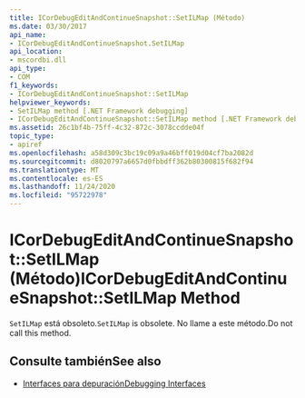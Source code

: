 ```yaml
---
title: ICorDebugEditAndContinueSnapshot::SetILMap (Método)
ms.date: 03/30/2017
api_name:
- ICorDebugEditAndContinueSnapshot.SetILMap
api_location:
- mscordbi.dll
api_type:
- COM
f1_keywords:
- ICorDebugEditAndContinueSnapshot::SetILMap
helpviewer_keywords:
- SetILMap method [.NET Framework debugging]
- ICorDebugEditAndContinueSnapshot::SetILMap method [.NET Framework debugging]
ms.assetid: 26c1bf4b-75ff-4c32-872c-3078ccdde04f
topic_type:
- apiref
ms.openlocfilehash: a58d309c3bc19c09a9a46bff019d04cf7ba2082d
ms.sourcegitcommit: d8020797a6657d0fbbdff362b80300815f682f94
ms.translationtype: MT
ms.contentlocale: es-ES
ms.lasthandoff: 11/24/2020
ms.locfileid: "95722978"
---
```

# <a name="icordebugeditandcontinuesnapshotsetilmap-method"></a><span data-ttu-id="4e70f-102">ICorDebugEditAndContinueSnapshot::SetILMap (Método)</span><span class="sxs-lookup"><span data-stu-id="4e70f-102">ICorDebugEditAndContinueSnapshot::SetILMap Method</span></span>

<span data-ttu-id="4e70f-103">`SetILMap` está obsoleto.</span><span class="sxs-lookup"><span data-stu-id="4e70f-103">`SetILMap` is obsolete.</span></span> <span data-ttu-id="4e70f-104">No llame a este método.</span><span class="sxs-lookup"><span data-stu-id="4e70f-104">Do not call this method.</span></span>  
  
## <a name="see-also"></a><span data-ttu-id="4e70f-105">Consulte también</span><span class="sxs-lookup"><span data-stu-id="4e70f-105">See also</span></span>

- [<span data-ttu-id="4e70f-106">Interfaces para depuración</span><span class="sxs-lookup"><span data-stu-id="4e70f-106">Debugging Interfaces</span></span>](debugging-interfaces.md)
